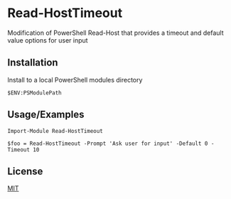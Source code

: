 # Read-HostTimeout

Modification of PowerShell Read-Host that provides a timeout and default value options for user input

## Installation

Install to a local PowerShell modules directory

```pwsh
$ENV:PSModulePath
```

## Usage/Examples

```pwsh
Import-Module Read-HostTimeout

$foo = Read-HostTimeout -Prompt 'Ask user for input' -Default 0 -Timeout 10
```

## License

[MIT](https://choosealicense.com/licenses/mit/)
